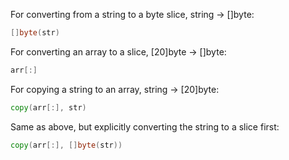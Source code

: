For converting from a string to a byte slice, string -> []byte:
```go
[]byte(str)
```

For converting an array to a slice, [20]byte -> []byte:
```go
arr[:]
```

For copying a string to an array, string -> [20]byte:
```go
copy(arr[:], str)
```

Same as above, but explicitly converting the string to a slice first:
```go
copy(arr[:], []byte(str))
```

